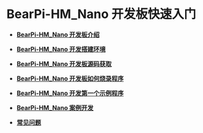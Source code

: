# BearPi-HM_Nano 开发板快速入门<a name="ZH-CN_TOPIC_0000001053179263"></a>

-   **[BearPi-HM_Nano 开发板介绍](BearPi-HM_Nano开发板介绍.md)**  


-   **[BearPi-HM_Nano 开发搭建环境](BearPi-HM_Nano开发搭建环境.md)**  
-   **[BearPi-HM_Nano 开发板源码获取](源码获取.md)**  

-   **[BearPi-HM_Nano 开发板如何烧录程序](BearPi-HM_Nano开发板如何烧录程序.md)**  

-   **[BearPi-HM_Nano 开发第一个示例程序](BearPi-HM_Nano开发板第一个示例程序.md)**  
-   **[BearPi-HM_Nano 案例开发](https://gitee.com/openharmony/applications_sample_bearpi_hm_nano)**
-   **[常见问题](常见问题.md)**  


